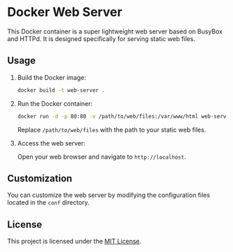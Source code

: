 # Docker Web Server

This Docker container is a super lightweight web server based on BusyBox and HTTPd. It is designed specifically for serving static web files.

## Usage

1. Build the Docker image:

   ```bash
   docker build -t web-server .
   ```

2. Run the Docker container:

   ```bash
   docker run -d -p 80:80 -v /path/to/web/files:/var/www/html web-server
   ```

   Replace `/path/to/web/files` with the path to your static web files.

3. Access the web server:

   Open your web browser and navigate to `http://localhost`.

## Customization

You can customize the web server by modifying the configuration files located in the `conf` directory.

## License

This project is licensed under the [MIT License](LICENSE).
